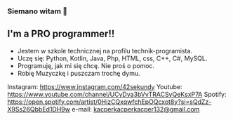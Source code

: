 ### Siemano witam 👋 



## I'm a PRO programmer!!

- Jestem w szkole technicznej na profilu technik-programista.
- Uczę się: Python, Kotlin, Java, Php, HTML, css, C++, C#, MySQL.
- Programuję, jak mi się chcę. Nie proś o pomoc.
- Robię Muzyczkę i puszczam trochę dymu.


Instagram: https://www.instagram.com/42sekundy
Youtube: https://www.youtube.com/channel/UCyDya3bVvTRACSyQeKsxP7A
Spotify: https://open.spotify.com/artist/0HizCQxqwfchEpOQcxot8y?si=sQdZz-X9Ss26QbbEd1DH9w
e-mail: kacperkacperkacper132@gmail.com

